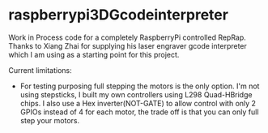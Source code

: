 # raspberrypi3DGcodeinterpreter
Work in Process code for a completely RaspberryPi controlled RepRap.  Thanks to Xiang Zhai for supplying his laser engraver gcode interpreter which I am using as a starting point for this project.

Current limitations:

- For testing purposing full stepping the motors is the only option. I'm not using stepsticks, I built my own controllers using L298 Quad-HBridge chips.  I also use a Hex inverter(NOT-GATE) to allow control with only 2 GPIOs instead of 4 for each motor, the trade off is that you can only full step your motors.  

